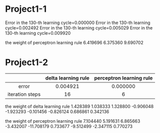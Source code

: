 # Project1-1
Error in the 130-th learning cycle=0.000000
Error in the 130-th learning cycle=0.002492
Error in the 130-th learning cycle=0.005029
Error in the 130-th learning cycle=0.009920

the weight of perceptron learning rule
6.419696 6.375360 9.690702 

# Project1-2
||delta learning rule| perceptron learning rule|
|:------:|:------:|:------:|
|error | 0.004921 | 0.000000|
| iteration steps | 16 | 6 |

the weight of delta learning rule
1.428389 1.038333 1.328800 
-0.906048 -1.923293 -0.101456 
-0.826124 0.686861 0.342136 

the weight of perceptron learning rule
7.104440 5.191631 6.865663 
-3.432007 -11.708179 0.733677 
-9.512499 -2.347115 0.770273 
